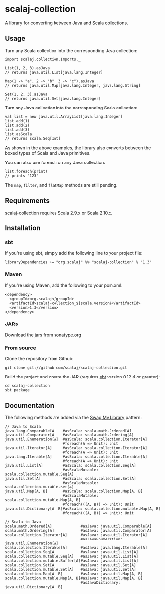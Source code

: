 # scalaj-collection

A library for converting between Java and Scala collections.

## Usage

Turn any Scala collection into the corresponding Java collection:

    import scalaj.collection.Imports._

    List(1, 2, 3).asJava
    // returns java.util.List[java.lang.Integer]

    Map(1 -> "a", 2 -> "b", 3 -> "c").asJava
    // returns java.util.Map[java.lang.Integer, java.lang.String]

    Set(1, 2, 3).asJava
    // returns java.util.Set[java.lang.Integer]

Turn any Java collection into the corresponding Scala collection:

    val list = new java.util.ArrayList[java.lang.Integer]
    list.add(1)
    list.add(2)
    list.add(3)
    list.asScala
    // returns scala.Seq[Int]

As shown in the above examples, the library also converts between the boxed types of Scala and Java primitives.

You can also use foreach on any Java collection:

    list.foreach(print)
    // prints "123"

The `map`, `filter`, and `flatMap` methods are still pending.

## Requirements

scalaj-collection requires Scala 2.9.x or Scala 2.10.x.

## Installation

### sbt

If you're using sbt, simply add the following line to your project file:

    libraryDependencies += "org.scalaj" %% "scalaj-collection" % "1.3"

### Maven

If you're using Maven, add the following to your pom.xml:

    <dependency>
      <groupId>org.scalaj</groupId>
      <artifactId>scalaj-collection_${scala.version}</artifactId>
      <version>1.3</version>
    </dependency>

### JARs

Download the jars from [sonatype.org](https://oss.sonatype.org/content/repositories/releases/org/scalaj/)

### From source

Clone the repository from Github:

    git clone git://github.com/scalaj/scalaj-collection.git

Build the project and create the JAR (requires [sbt](http://www.scala-sbt.org/) version 0.12.4 or greater):

    cd scalaj-collection
    sbt package

## Documentation

The following methods are added via the [Swag My Library](http://www.artima.com/weblogs/viewpost.jsp?thread=179766) pattern:

    // Java to Scala
    java.lang.Comparable[A]   #asScala: scala.math.Ordered[A]
    java.util.Comparator[A]   #asScala: scala.math.Ordering[A]
    java.util.Enumeration[A]  #asScala: scala.collection.Iterator[A]
                              #foreach(A => Unit): Unit
    java.util.Iterator[A]     #asScala: scala.collection.Iterator[A]
                              #foreach(A => Unit): Unit
    java.lang.Iterable[A]     #asScala: scala.collection.Iterable[A]
                              #foreach(A => Unit): Unit
    java.util.List[A]         #asScala: scala.collection.Seq[A]
                              #asScalaMutable: scala.collection.mutable.Seq[A]
    java.util.Set[A]          #asScala: scala.collection.Set[A]
                              #asScalaMutable: scala.collection.mutable.Set[A]
    java.util.Map[A, B]       #asScala: scala.collection.Map[A, B]
                              #asScalaMutable: scala.collection.mutable.Map[A, B]
                              #foreach(((A, B)) => Unit): Unit
    java.util.Dictionary[A, B]#asScala: scala.collection.mutable.Map[A, B]
                              #foreach(((A, B)) => Unit): Unit

    // Scala to Java
    scala.math.Ordered[A]             #asJava: java.util.Comparable[A]
    scala.math.Ordering[A]            #asJava: java.util.Comparator[A]
    scala.collection.Iterator[A]      #asJava: java.util.Iterator[A]
                                      #asJavaEnumeration: java.util.Enumeration[A]
    scala.collection.Iterable[A]      #asJava: java.lang.Iterable[A]
    scala.collection.Seq[A]           #asJava: java.util.List[A]
    scala.collection.mutable.Seq[A]   #asJava: java.util.List[A]
    scala.collection.mutable.Buffer[A]#asJava: java.util.List[A]
    scala.collection.Set[A]           #asJava: java.util.Set[A]
    scala.collection.mutable.Set[A]   #asJava: java.util.Set[A]
    scala.collection.Map[A, B]        #asJava: java.util.Map[A, B]
    scala.collection.mutable.Map[A, B]#asJava: java.util.Map[A, B]
                                      #asJavaDictionary: java.util.Dictionary[A, B]

